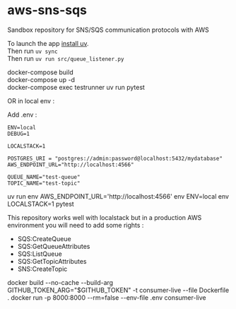 # aws-sns-sqs
Sandbox repository for SNS/SQS communication protocols with AWS

To launch the app [install uv](https://github.com/astral-sh/uv).  
Then run `uv sync`  
Then run `uv run src/queue_listener.py` 

docker-compose build  
docker-compose up -d  
docker-compose exec testrunner uv run pytest

OR in local env :

Add .env :
```
ENV=local
DEBUG=1

LOCALSTACK=1

POSTGRES_URI = "postgres://admin:password@localhost:5432/mydatabase"
AWS_ENDPOINT_URL="http://localhost:4566"

QUEUE_NAME="test-queue"
TOPIC_NAME="test-topic"
```

uv run env AWS_ENDPOINT_URL='http://localhost:4566' env ENV=local env LOCALSTACK=1 pytest

This repository works well with localstack but in a production AWS environment you will need to
add some rights :
- SQS:CreateQueue
- SQS:GetQueueAttributes
- SQS:ListQueue
- SQS:GetTopicAttributes
- SNS:CreateTopic


docker build --no-cache --build-arg GITHUB_TOKEN_ARG="$GITHUB_TOKEN" -t consumer-live --file Dockerfile .
docker run -p 8000:8000 --rm=false --env-file .env consumer-live